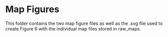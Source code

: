# Map Figures
This folder contains the two map figure files as well as the .svg file used to create Figure 6 with the individual map files stored in raw_maps.
